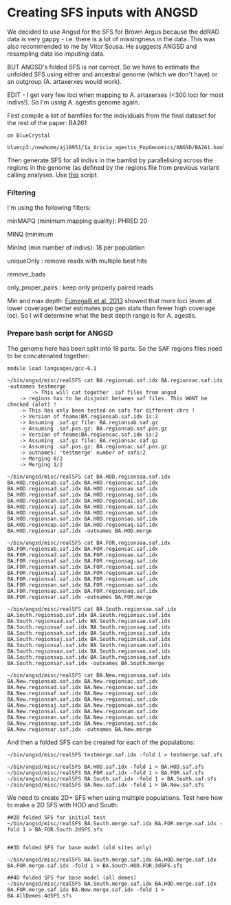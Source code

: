 # Creating SFS inputs with ANGSD

We decided to use Angsd for the SFS for Brown Argus because the ddRAD data is very gappy - i.e. there is a lot of missingness in the data. This was also recommended to me by Vitor Sousa. He suggests ANGSD and resampling data iso imputing data. 

BUT ANGSD's folded SFS is not correct. So we have to estimate the unfolded SFS using either and ancestral genome (which we don't have) or an outgroup (A. artaxerxes would work). 

EDIT - I get very few loci when mapping to A. artaxerxes (<300 loci for most indivs!). So I'm using A. agestis genome again. 





First compile a list of bamfiles for the individuals from the final dataset for the rest of the paper: BA261
```
on BlueCrystal

bluecp3:/newhome/aj18951/1a_Aricia_agestis_PopGenomics/ANGSD/BA261.bamlist
```

Then generate SFS for all indivs in the bamlist by parallelising across the regions in the genome (as defined by the regions file from previous variant calling analyses. 
Use [this](https://github.com/alexjvr1/AriciaAgestis_PopGenMS/blob/master/angsd.sfs.sh) script. 


### Filtering

I'm using the following filters: 

minMAPQ (minimum mapping quality): PHRED 20

MINQ (minimum 

MinInd (min number of indivs): 18 per population

uniqueOnly : remove reads with multiple best hits

remove_bads

only_proper_pairs : keep only properly paired reads


Min and max depth: [Fumegalli et al. 2013](https://www.ncbi.nlm.nih.gov/pmc/articles/PMC3813878/) showed that more loci (even at lower coverage) better estimates pop gen stats than fewer high coverage loci. 
So I will determine what the best depth range is for A. agestis. 





### Prepare bash script for ANGSD


The genome here has been split into 18 parts. So the SAF regions files need to be concatenated together: 

```
module load languages/gcc-6.1

~/bin/angsd/misc/realSFS cat BA.regionsab.saf.idx BA.regionsac.saf.idx -outnames testmerge
        -> This will cat together .saf files from angsd
	-> regions has to be disjoint between saf files. This WONT be checked (alot) !
	-> This has only been tested on safs for different chrs !
	-> Version of fname:BA.regionsab.saf.idx is:2
	-> Assuming .saf.gz file: BA.regionsab.saf.gz
	-> Assuming .saf.pos.gz: BA.regionsab.saf.pos.gz
	-> Version of fname:BA.regionsac.saf.idx is:2
	-> Assuming .saf.gz file: BA.regionsac.saf.gz
	-> Assuming .saf.pos.gz: BA.regionsac.saf.pos.gz
	-> outnames: 'testmerge' number of safs:2
	-> Merging 0/2 
	-> Merging 1/2 
  
~/bin/angsd/misc/realSFS cat BA.HOD.regionsaa.saf.idx BA.HOD.regionsab.saf.idx BA.HOD.regionsac.saf.idx BA.HOD.regionsad.saf.idx BA.HOD.regionsae.saf.idx BA.HOD.regionsaf.saf.idx BA.HOD.regionsag.saf.idx BA.HOD.regionsah.saf.idx BA.HOD.regionsai.saf.idx BA.HOD.regionsaj.saf.idx BA.HOD.regionsak.saf.idx BA.HOD.regionsal.saf.idx BA.HOD.regionsam.saf.idx BA.HOD.regionsan.saf.idx BA.HOD.regionsao.saf.idx BA.HOD.regionsap.saf.idx BA.HOD.regionsaq.saf.idx BA.HOD.regionsar.saf.idx -outnames BA.HOD.merge

~/bin/angsd/misc/realSFS cat BA.FOR.regionsaa.saf.idx BA.FOR.regionsab.saf.idx BA.FOR.regionsac.saf.idx BA.FOR.regionsad.saf.idx BA.FOR.regionsae.saf.idx BA.FOR.regionsaf.saf.idx BA.FOR.regionsag.saf.idx BA.FOR.regionsah.saf.idx BA.FOR.regionsai.saf.idx BA.FOR.regionsaj.saf.idx BA.FOR.regionsak.saf.idx BA.FOR.regionsal.saf.idx BA.FOR.regionsam.saf.idx BA.FOR.regionsan.saf.idx BA.FOR.regionsao.saf.idx BA.FOR.regionsap.saf.idx BA.FOR.regionsaq.saf.idx BA.FOR.regionsar.saf.idx -outnames BA.FOR.merge

~/bin/angsd/misc/realSFS cat BA.South.regionsaa.saf.idx BA.South.regionsab.saf.idx BA.South.regionsac.saf.idx BA.South.regionsad.saf.idx BA.South.regionsae.saf.idx BA.South.regionsaf.saf.idx BA.South.regionsag.saf.idx BA.South.regionsah.saf.idx BA.South.regionsai.saf.idx BA.South.regionsaj.saf.idx BA.South.regionsak.saf.idx BA.South.regionsal.saf.idx BA.South.regionsam.saf.idx BA.South.regionsan.saf.idx BA.South.regionsao.saf.idx BA.South.regionsap.saf.idx BA.South.regionsaq.saf.idx BA.South.regionsar.saf.idx -outnames BA.South.merge

~/bin/angsd/misc/realSFS cat BA.New.regionsaa.saf.idx BA.New.regionsab.saf.idx BA.New.regionsac.saf.idx BA.New.regionsad.saf.idx BA.New.regionsae.saf.idx BA.New.regionsaf.saf.idx BA.New.regionsag.saf.idx BA.New.regionsah.saf.idx BA.New.regionsai.saf.idx BA.New.regionsaj.saf.idx BA.New.regionsak.saf.idx BA.New.regionsal.saf.idx BA.New.regionsam.saf.idx BA.New.regionsan.saf.idx BA.New.regionsao.saf.idx BA.New.regionsap.saf.idx BA.New.regionsaq.saf.idx BA.New.regionsar.saf.idx -outnames BA.New.merge
```

And then a folded SFS can be created for each of the populations: 
```
~/bin/angsd/misc/realSFS testmerge.saf.idx -fold 1 > testmerge.saf.sfs

~/bin/angsd/misc/realSFS BA.HOD.saf.idx -fold 1 > BA.HOD.saf.sfs
~/bin/angsd/misc/realSFS BA.FOR.saf.idx -fold 1 > BA.FOR.saf.sfs
~/bin/angsd/misc/realSFS BA.South.saf.idx -fold 1 > BA.South.saf.sfs
~/bin/angsd/misc/realSFS BA.New.saf.idx -fold 1 > BA.New.saf.sfs
```

We need to create 2D+ SFS when using multiple populations. Test here how to make a 2D SFS with HOD and South: 
```
##2D folded SFS for initial test 
~/bin/angsd/misc/realSFS BA.South.merge.saf.idx BA.FOR.merge.saf.idx -fold 1 > BA.FOR.South.2dSFS.sfs


##3D folded SFS for base model (old sites only)

~/bin/angsd/misc/realSFS BA.South.merge.saf.idx BA.HOD.merge.saf.idx BA.FOR.merge.saf.idx -fold 1 > BA.South.HOD.FOR.3dSFS.sfs

##4D folded SFS for base model (all demes)
~/bin/angsd/misc/realSFS BA.South.merge.saf.idx BA.HOD.merge.saf.idx BA.FOR.merge.saf.idx BA.New.merge.saf.idx -fold 1 > BA.AllDemes.4dSFS.sfs
```

